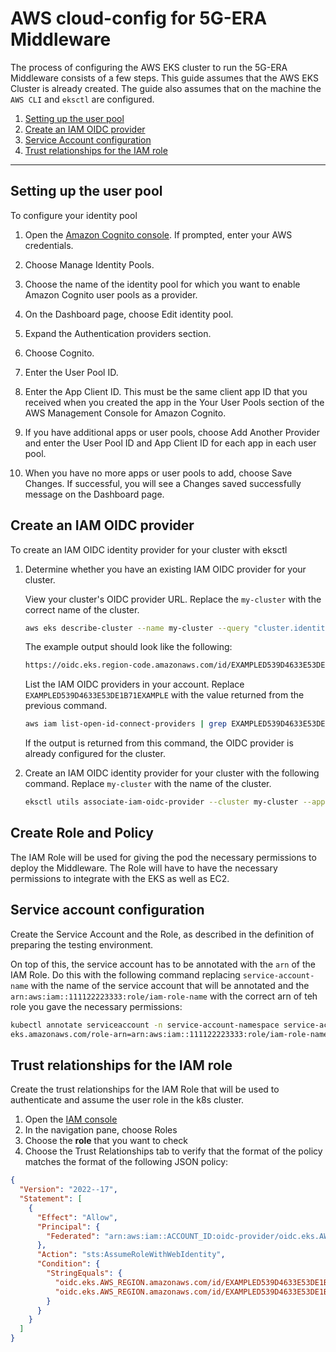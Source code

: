 # AWS cloud-config for 5G-ERA Middleware


The process of configuring the AWS EKS cluster to run the 5G-ERA Middleware consists of a few steps. 
This guide assumes that the AWS EKS Cluster is already created. The guide also assumes that on the machine the `AWS CLI` and `eksctl` are configured.

1. [Setting up the user pool](#setting-up-the-user-pool)
2. [Create an IAM OIDC provider](#create-an-iam-oidc-provider)
3. [Service Account configuration](#service-account-configuration)
4. [Trust relationships for the IAM role](#trust-relationships-for-the-iam-role)


---

## Setting up the user pool
To configure your identity pool

1. Open the [Amazon Cognito console](https://console.aws.amazon.com/cognito/home). If prompted, enter your AWS credentials.

2. Choose Manage Identity Pools.

3. Choose the name of the identity pool for which you want to enable Amazon Cognito user pools as a provider.

4. On the Dashboard page, choose Edit identity pool.

5. Expand the Authentication providers section.

6. Choose Cognito.

7. Enter the User Pool ID.

8. Enter the App Client ID. This must be the same client app ID that you received when you created the app in the Your User Pools section of the AWS Management Console for Amazon Cognito.

9. If you have additional apps or user pools, choose Add Another Provider and enter the User Pool ID and App Client ID for each app in each user pool.

10. When you have no more apps or user pools to add, choose Save Changes. If successful, you will see a Changes saved successfully message on the Dashboard page.


## Create an IAM OIDC provider

To create an IAM OIDC identity provider for your cluster with eksctl

1. Determine whether you have an existing IAM OIDC provider for your cluster.

    View your cluster's OIDC provider URL. Replace the `my-cluster` with the correct name of the cluster.
    ``` bash
    aws eks describe-cluster --name my-cluster --query "cluster.identity.oidc.issuer" --output text
    ```
    The example output should look like the following:
    ```bash
    https://oidc.eks.region-code.amazonaws.com/id/EXAMPLED539D4633E53DE1B71EXAMPLE
    ```
    List the IAM OIDC providers in your account. Replace `EXAMPLED539D4633E53DE1B71EXAMPLE` with the value returned from the previous command.
    ```bash
    aws iam list-open-id-connect-providers | grep EXAMPLED539D4633E53DE1B71EXAMPLE
    ```
    If the output is returned from this command, the OIDC provider is already configured for the cluster. 
2. Create an IAM OIDC identity provider for your cluster with the following command. Replace `my-cluster` with the name of the cluster.
    ```bash
    eksctl utils associate-iam-oidc-provider --cluster my-cluster --approve
    ```
## Create Role and Policy
The IAM Role will be used for giving the pod the necessary permissions to deploy the Middleware. The Role will have to have the necessary permissions to integrate with the EKS as well as EC2.

## Service account configuration

Create the Service Account and the Role, as described in the definition of preparing the testing environment. 

On top of this, the service account has to be annotated with the `arn` of the IAM Role. 
Do this with the following command replacing `service-account-name` with the name of the service account that will be annotated and the `arn:aws:iam::111122223333:role/iam-role-name` with the correct arn of teh role you gave the necessary permissions:

```bash
kubectl annotate serviceaccount -n service-account-namespace service-account-name \
eks.amazonaws.com/role-arn=arn:aws:iam::111122223333:role/iam-role-name
```

## Trust relationships for the IAM role

Create the trust relationships for the IAM Role that will be used to authenticate and assume the user role in the k8s cluster.

1. Open the [IAM console](https://console.aws.amazon.com/iam/)
2. In the navigation pane, choose Roles
3. Choose the **role** that you want to check
4. Choose the Trust Relationships tab to verify that the format of the policy matches the format of the following JSON policy:

```json
{
  "Version": "2022--17",
  "Statement": [
    {
      "Effect": "Allow",
      "Principal": {
        "Federated": "arn:aws:iam::ACCOUNT_ID:oidc-provider/oidc.eks.AWS_REGION.amazonaws.com/id/EXAMPLED539D4633E53DE1B716D3041E"
      },
      "Action": "sts:AssumeRoleWithWebIdentity",
      "Condition": {
        "StringEquals": {
          "oidc.eks.AWS_REGION.amazonaws.com/id/EXAMPLED539D4633E53DE1B716D3041E:sub": "system:serviceaccount:SERVICE_ACCOUNT_NAMESPACE:SERVICE_ACCOUNT_NAME",
          "oidc.eks.AWS_REGION.amazonaws.com/id/EXAMPLED539D4633E53DE1B716D3041E:aud": "sts.amazonaws.com"
        }
      }
    }
  ]
}
```


